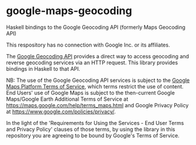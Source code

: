 # google-maps-geocoding
Haskell bindings to the Google Geocoding API (formerly Maps Geocoding API)

This respository has no connection with Google Inc. or its affiliates.

The
[Google Geocoding API](https://developers.google.com/maps/documentation/geocoding/intro)
provides a direct way to access geocoding and reverse geocoding services via an
HTTP request. This library provides bindings in Haskell to that API.

NB: The use of the Google Geocoding API services is subject to the
[Google Maps Platform Terms of Service](https://cloud.google.com/maps-platform/terms/),
which terms restrict the use of content. End Users' use of Google Maps is
subject to the then-current Google Maps/Google Earth Additional Terms of Service
at https://maps.google.com/help/terms_maps.html and Google Privacy Policy at
https://www.google.com/policies/privacy/.

In the light of the 'Requirements for Using the Services - End User Terms and
Privacy Policy' clauses of those terms, by using the library in this repository
you are agreeing to be bound by Google's Terms of Service.
